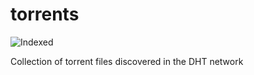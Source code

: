 torrents 
========
![Indexed](https://img.shields.io/badge/indexed-195707-blue)

Collection of torrent files discovered in the DHT network
